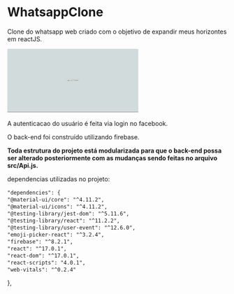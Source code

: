 # WhatsappClone
Clone do whatsapp web criado com o objetivo de expandir meus horizontes em reactJS.

![](gif-whatsappclone.gif)

A autenticacao do usuário é feita via login no facebook.

O back-end foi construído utilizando firebase. 

**Toda estrutura do projeto está modularizada para que o back-end possa ser alterado posteriormente com as mudanças sendo feitas no arquivo src/Api.js.**

dependencias utilizadas no projeto:
    
    "dependencies": {
    "@material-ui/core": "^4.11.2",
    "@material-ui/icons": "^4.11.2",
    "@testing-library/jest-dom": "^5.11.6",
    "@testing-library/react": "^11.2.2",
    "@testing-library/user-event": "^12.6.0",
    "emoji-picker-react": "^3.2.4",
    "firebase": "^8.2.1",
    "react": "^17.0.1",
    "react-dom": "^17.0.1",
    "react-scripts": "4.0.1",
    "web-vitals": "^0.2.4"
  },
